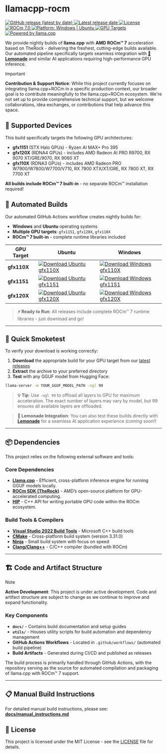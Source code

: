 ﻿# llamacpp-rocm

<a href="https://github.com/aigdat/llamacpp-rocm/releases/latest" title="Download the latest release">
  <img src="https://img.shields.io/github/v/release/aigdat/llamacpp-rocm?logo=github&logoColor=white" alt="GitHub release (latest by date)" />
</a>
<a href="https://github.com/aigdat/llamacpp-rocm/releases/latest" title="View latest release date">
  <img src="https://img.shields.io/github/release-date/aigdat/llamacpp-rocm?logo=github&logoColor=white" alt="Latest release date" />
</a>
<a href="LICENSE" title="View license">
  <img src="https://img.shields.io/github/license/aigdat/llamacpp-rocm?logo=opensourceinitiative&logoColor=white&cacheBust=1)" alt="License" />
</a>
<a href="https://github.com/ROCm/ROCm" title="Powered by ROCm 7.0">
  <img src="https://img.shields.io/badge/ROCm-7.0-blue?logo=amd&logoColor=white" alt="ROCm 7.0" />
</a>
<a href="#-supported-devices" title="Platform support">
  <img src="https://img.shields.io/badge/OS-Windows%20%7C%20Ubuntu-0078D6?logo=windows&logoColor=white" alt="Platform: Windows | Ubuntu" />
</a>
<a href="#-supported-devices" title="GPU targets">
  <img src="https://img.shields.io/badge/GPU-gfx110X%20%7C%20gfx1151%20%7C%20gfx120X-00B04F?logo=amd&logoColor=white" alt="GPU Targets" />
</a>
<a href="https://github.com/ggerganov/llama.cpp" title="Powered by llama.cpp">
  <img src="https://img.shields.io/badge/🦙Powered%20by-llama.cpp-4A90E2?logo=llama&logoColor=white" alt="Powered by llama.cpp" />
</a>


We provide nightly builds of **llama.cpp** with **AMD ROCm™ 7** acceleration based on TheRock - delivering the freshest, cutting-edge builds available. Our automated pipeline specifically targets seamless integration with [**🍋 Lemonade**](https://github.com/lemonade-sdk/lemonade) and similar AI applications requiring high-performance GPU inference.

> [!IMPORTANT]  
> **Contribution & Support Notice**: While this project currently focuses on integrating llama.cpp+ROCm in a specific production context, our broader goal is to contribute meaningfully to the llama.cpp+ROCm ecosystem. We're not set up to provide comprehensive technical support, but we welcome collaborations, idea exchanges, or contributions that help advance this space.

## 🎯 Supported Devices

This build specifically targets the following GPU architectures:
- **gfx1151** (STX Halo GPUs) - Ryzen AI MAX+ Pro 395
- **gfx120X** (RDNA4 GPUs) - includes AMD Radeon AI PRO R9700, RX 9070 XT/GRE/9070, RX 9060 XT
- **gfx110X** (RDNA3 GPUs) - includes AMD Radeon PRO W7900/W7800/W7700/V710, RX 7900 XTX/XT/GRE, RX 7800 XT, RX 7700 XT

**All builds include ROCm™ 7 built-in** - no separate ROCm™ installation required!

## 🚀 Automated Builds

Our automated GitHub Actions workflow creates nightly builds for:
- **Windows** and **Ubuntu** operating systems
- **Multiple GPU targets**: `gfx1151`, `gfx120X`, `gfx110X`
- **ROCm™ 7 built-in** - complete runtime libraries included


| GPU Target | Ubuntu | Windows |
|-------------|--------|---------|
| **gfx110X** | [![Download Ubuntu gfx110X](https://img.shields.io/badge/Download-Ubuntu%20gfx110X-blue)](https://github.com/aigdat/llamacpp-rocm/releases/latest) | [![Download Windows gfx110X](https://img.shields.io/badge/Download-Windows%20gfx110X-green)](https://github.com/aigdat/llamacpp-rocm/releases/latest) |
| **gfx1151** | [![Download Ubuntu gfx1151](https://img.shields.io/badge/Download-Ubuntu%20gfx1151-blue)](https://github.com/aigdat/llamacpp-rocm/releases/latest) | [![Download Windows gfx1151](https://img.shields.io/badge/Download-Windows%20gfx1151-green)](https://github.com/aigdat/llamacpp-rocm/releases/latest) |
| **gfx120X** | [![Download Ubuntu gfx120X](https://img.shields.io/badge/Download-Ubuntu%20gfx120X-blue)](https://github.com/aigdat/llamacpp-rocm/releases/latest) | [![Download Windows gfx120X](https://img.shields.io/badge/Download-Windows%20gfx120X-green)](https://github.com/aigdat/llamacpp-rocm/releases/latest) |

> **⚡ Ready to Run**: All releases include complete ROCm™ 7 runtime libraries - just download and go!

---

## 🧪 Quick Smoketest

To verify your download is working correctly:

1. **Download** the appropriate build for your GPU target from our [latest releases](https://github.com/aigdat/llamacpp-rocm/releases/latest)
2. **Extract** the archive to your preferred directory
3. **Test** with any GGUF model from Hugging Face:

```bash
llama-server -m YOUR_GGUF_MODEL_PATH -ngl 99
```

> **💡 Tip**: Use `-ngl 99` to offload all layers to GPU for maximum acceleration. The exact number of layers may vary by model, but 99 ensures all available layers are offloaded.

> **🍋 Lemonade Integration**: You can also test these builds directly with [**Lemonade**](https://github.com/lemonade-sdk/lemonade) for a seamless AI application experience *(coming soon!)*

---

## 📦 Dependencies

This project relies on the following external software and tools:

### Core Dependencies
- **[Llama.cpp](https://github.com/ggerganov/llama.cpp)** - Efficient, cross-platform inference engine for running GGUF models locally.
- **[ROCm SDK (TheRock)](https://github.com/ROCm/TheRock)** - AMD’s open-source platform for GPU-accelerated computing.
- **[HIP](https://github.com/ROCm/HIP)** - C++ API for writing portable GPU code within the ROCm ecosystem.

### Build Tools & Compilers
- **[Visual Studio 2022 Build Tools](https://visualstudio.microsoft.com/downloads/#build-tools-for-visual-studio-2022)** - Microsoft C++ build tools
- **[CMake](https://cmake.org/)** - Cross-platform build system (version 3.31.0)
- **[Ninja](https://ninja-build.org/)** - Small build system with focus on speed
- **[Clang/Clang++](https://clang.llvm.org/)** - C/C++ compiler (bundled with ROCm)

---

## 🏗️ Code and Artifact Structure

> [!NOTE]  
> **Active Development**: This project is under active development. Code and artifact structure are subject to change as we continue to improve and expand functionality.

### Key Components

- **`docs/`** - Contains build documentation and setup guides
- **`utils/`** - Houses utility scripts for build automation and dependency management
- **GitHub Actions Workflows** - Located in `.github/workflows/` (automated build pipeline)
- **Build Artifacts** - Generated during CI/CD and published as releases

The build process is primarily handled through GitHub Actions, with the repository serving as the source for automated compilation and packaging of llama.cpp with ROCm™ 7 support.

---

## 📋 Manual Build Instructions

For detailed manual build instructions, please see: **[docs/manual_instructions.md](docs/manual_instructions.md)**

## 📄 License

This project is licensed under the MIT License - see the [LICENSE](LICENSE) file for details.
